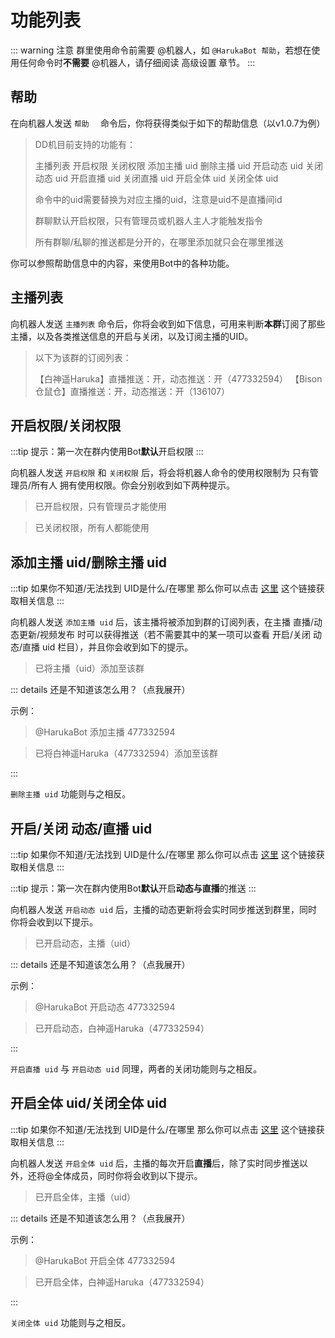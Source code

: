 # 功能列表

::: warning 注意
群里使用命令前需要 @机器人，如 `@HarukaBot 帮助`，若想在使用任何命令时**不需要** @机器人，请仔细阅读 高级设置 章节。
:::

## 帮助

在向机器人发送 `帮助  ` 命令后，你将获得类似于如下的帮助信息（以v1.0.7为例）

> DD机目前支持的功能有：
>
> 主播列表
> 开启权限
> 关闭权限
> 添加主播 uid
> 删除主播 uid
> 开启动态 uid
> 关闭动态 uid
> 开启直播 uid
> 关闭直播 uid
> 开启全体 uid
> 关闭全体 uid
>
> 命令中的uid需要替换为对应主播的uid，注意是uid不是直播间id
>
> 群聊默认开启权限，只有管理员或机器人主人才能触发指令
>
> 所有群聊/私聊的推送都是分开的，在哪里添加就只会在哪里推送

你可以参照帮助信息中的内容，来使用Bot中的各种功能。

## 主播列表

向机器人发送 `主播列表` 命令后，你将会收到如下信息，可用来判断**本群**订阅了那些主播，以及各类推送信息的开启与关闭，以及订阅主播的UID。

> 以下为该群的订阅列表：
>
> 【白神遥Haruka】直播推送：开，动态推送：开（477332594）
> 【Bison仓鼠仓】直播推送：开，动态推送：开（136107）

## 开启权限/关闭权限

:::tip 提示：第一次在群内使用Bot**默认**开启权限 :::

向机器人发送 `开启权限` 和 `关闭权限` 后，将会将机器人命令的使用权限制为 只有管理员/所有人 拥有使用权限。你会分别收到如下两种提示。

> 已开启权限，只有管理员才能使用

> 已关闭权限，所有人都能使用

## 添加主播 uid/删除主播 uid

:::tip 如果你不知道/无法找到 UID是什么/在哪里 那么你可以点击 [这里](http://wbnbd.com/?q=%E5%A6%82%E4%BD%95%E6%9F%A5%E7%9C%8B%E5%88%AB%E4%BA%BA%E7%9A%84B%E7%AB%99UID) 这个链接获取相关信息   :::

向机器人发送 `添加主播 uid` 后，该主播将被添加到群的订阅列表，在主播 直播/动态更新/视频发布 时可以获得推送（若不需要其中的某一项可以查看 开启/关闭 动态/直播 uid 栏目），并且你会收到如下的提示。

> 已将主播（uid）添加至该群

::: details 还是不知道该怎么用？（点我展开）

示例：

> @HarukaBot 添加主播 477332594

> 已将白神遥Haruka（477332594）添加至该群

:::

`删除主播 uid` 功能则与之相反。

## 开启/关闭 动态/直播 uid

:::tip 如果你不知道/无法找到 UID是什么/在哪里 那么你可以点击 [这里](http://wbnbd.com/?q=%E5%A6%82%E4%BD%95%E6%9F%A5%E7%9C%8B%E5%88%AB%E4%BA%BA%E7%9A%84B%E7%AB%99UID) 这个链接获取相关信息   :::

:::tip 提示：第一次在群内使用Bot**默认**开启**动态与直播**的推送 :::

向机器人发送 `开启动态 uid` 后，主播的动态更新将会实时同步推送到群里，同时你将会收到以下提示。

> 已开启动态，主播（uid）

::: details 还是不知道该怎么用？（点我展开）

示例：

> @HarukaBot 开启动态 477332594

> 已开启动态，白神遥Haruka（477332594）

:::

`开启直播 uid` 与 `开启动态 uid` 同理，两者的关闭功能则与之相反。

## 开启全体 uid/关闭全体 uid

:::tip 如果你不知道/无法找到 UID是什么/在哪里 那么你可以点击 [这里](http://wbnbd.com/?q=%E5%A6%82%E4%BD%95%E6%9F%A5%E7%9C%8B%E5%88%AB%E4%BA%BA%E7%9A%84B%E7%AB%99UID) 这个链接获取相关信息   :::

向机器人发送 `开启全体 uid` 后，主播的每次开启**直播**后，除了实时同步推送以外，还将@全体成员，同时你将会收到以下提示。

> 已开启全体，主播（uid）

::: details 还是不知道该怎么用？（点我展开）

示例：

> @HarukaBot 开启全体 477332594

> 已开启全体，白神遥Haruka（477332594）

:::

`关闭全体 uid` 功能则与之相反。